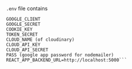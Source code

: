 ```.env``` file contains <br/>
```MONGO_URI <br/>
GOOGLE_CLIENT
GOOGLE_SECRET
COOKIE_KEY
TOKEN_SECRET
CLOUD_NAME (of cloudinary)
CLOUD_API_KEY
CLOUD_API_SECRET
PASS (google app password for nodemailer)
REACT_APP_BACKEND_URL=http://localhost:5000```
